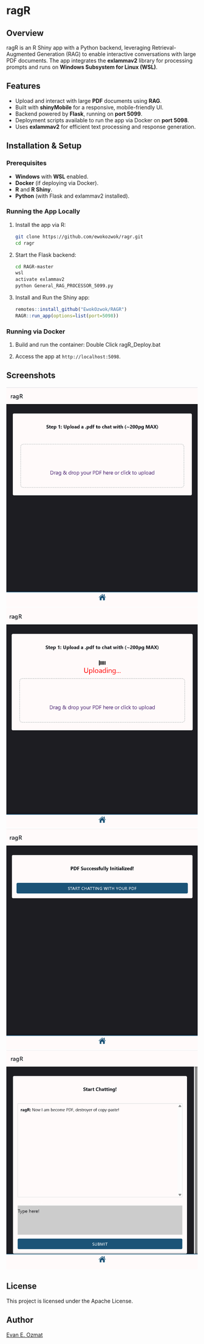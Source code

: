 # ragR

## Overview
ragR is an R Shiny app with a Python backend, leveraging Retrieval-Augmented Generation (RAG) to enable interactive conversations with large PDF documents. The app integrates the **exlammav2** library for processing prompts and runs on **Windows Subsystem for Linux (WSL)**.

## Features
- Upload and interact with large **PDF** documents using **RAG**.
- Built with **shinyMobile** for a responsive, mobile-friendly UI.
- Backend powered by **Flask**, running on **port 5099**.
- Deployment scripts available to run the app via Docker on **port 5098**.
- Uses **exlammav2** for efficient text processing and response generation.

## Installation & Setup
### Prerequisites
- **Windows** with **WSL** enabled.
- **Docker** (if deploying via Docker).
- **R** and **R Shiny**.
- **Python** (with Flask and exlammav2 installed).

### Running the App Locally
1. Install the app via R:
   ```sh
   git clone https://github.com/ewokozwok/ragr.git
   cd ragr
   ```
2. Start the Flask backend:
   ```sh
   cd RAGR-master
   wsl
   activate exlammav2
   python General_RAG_PROCESSOR_5099.py
   ```
3. Install and Run the Shiny app:
   ```r
   remotes::install_github("EwokOzwok/RAGR")
   RAGR::run_app(options=list(port=5098))
   ```

### Running via Docker
1. Build and run the container:
   Double Click ragR_Deploy.bat

2. Access the app at `http://localhost:5098`.

## Screenshots
![Home Screen](screenshot1.png)
![PDF Upload](screenshot2.png)
![Start Chat](screenshot3.png)
![Chat Interface](screenshot4.png)

## License
This project is licensed under the Apache License.

## Author
[Evan E. Ozmat](https://evanozmat.com/card)

